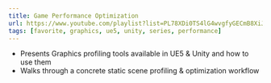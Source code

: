 ```yaml
---
title: Game Performance Optimization
url: https://www.youtube.com/playlist?list=PL78XDi0TS4lG4wvgfyGECmB8XiJLCgfFD
tags: [favorite, graphics, ue5, unity, series, performance]
---
```


- Presents Graphics profiling tools available in UE5 & Unity and how to use them
- Walks through a concrete static scene profiling & optimization workflow
